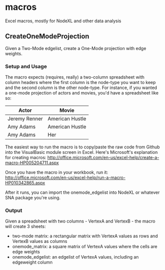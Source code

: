 macros
======

Excel macros, mostly for NodeXL and other data analysis

## CreateOneModeProjection ## 

Given a Two-Mode edgelist, create a One-Mode projection with edge weights.

### Setup and Usage ###

The macro expects (requires, really) a two-column spreadsheet with column headers where the first column is the node-type you want to keep and the second column is the other node-type. For instance, if you wanted a one-mode projection of actors and movies, you'd have a spreadsheet like so:

Actor | Movie
--------|---------
Jeremy Renner | American Hustle
Amy Adams | American Hustle
Amy Adams | Her

The easiest way to run the macro is to copy/paste the raw code from Github into the VisualBasic module screen in Excel. Here's Microsoft's explanation for creating macros: http://office.microsoft.com/en-us/excel-help/create-a-macro-HP005204711.aspx

Once you have the macro in your workbook, run it: http://office.microsoft.com/en-us/excel-help/run-a-macro-HP010342865.aspx

After it runs, you can import the onemode_edgelist into NodeXL or whatever SNA package you're using.

### Output ###
Given a spreadsheet with two columns - VertexA and VertexB - the macro will create 3 sheets:

- two-mode matrix: a rectangular matrix with VertexA values as rows and VertexB values as columns
- onemode_matrix: a square matrix of VertexA values where the cells are edge weights
- onemode_edgelist: an edgelist of VertexA values, including an edgeweight column
